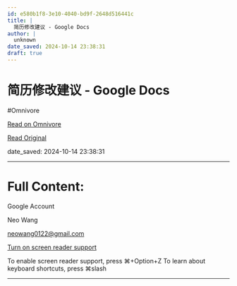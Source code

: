 ```yaml
---
id: e580b1f8-3e10-4040-bd9f-2648d516441c
title: |
  简历修改建议 - Google Docs
author: |
  unknown
date_saved: 2024-10-14 23:38:31
draft: true
---
```


# 简历修改建议 - Google Docs
#Omnivore

[Read on Omnivore](https://omnivore.app/me/google-docs-1928e4183ef)

[Read Original](https://docs.google.com/document/d/10wBPaG_MwfQHy5jmCR29a7HN2TdtUq5I3jII8_0YJLg/edit?tab=t.0)

date_saved: 2024-10-14 23:38:31


--- 

# Full Content: 

Google Account

Neo Wang

neowang0122@gmail.com

[Turn on screen reader support](#)

To enable screen reader support, press ⌘+Option+Z To learn about keyboard shortcuts, press ⌘slash

---

